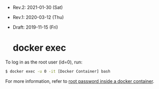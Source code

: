 * Rev.2: 2021-01-30 (Sat)
* Rev.1: 2020-03-12 (Thu)
* Draft: 2019-11-15 (Fri)

   # docker exec

To log in as the root user (id=0), run:

```bash
$ docker exec -u 0 -it [Docker Container] bash
```

For more information, refer to [root password inside a docker container](https://stackoverflow.com/questions/28721699/root-password-inside-a-docker-container).